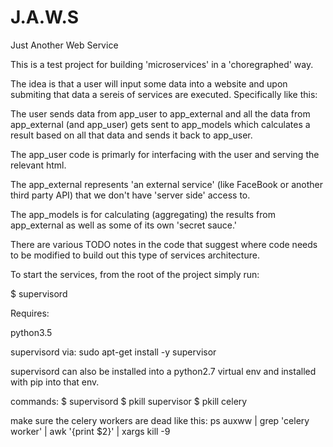 # J.A.W.S
Just Another Web Service

This is a test project for building 'microservices' in a 'choregraphed' way.

The idea is that a user will input some data into a website and upon submiting that data a sereis of services are executed.  Specifically like this:

The user sends data from app_user to app_external and all the data from app_external (and app_user) gets sent to app_models which calculates a result based on all that data and sends it back to app_user.

The app_user code is primarly for interfacing with the user and serving the relevant html.

The app_external represents 'an external service' (like FaceBook or another third party API) that we don't have 'server side' access to.

The app_models is for calculating (aggregating) the results from app_external as well as some of its own 'secret sauce.'

There are various TODO notes in the code that suggest where code needs to be modified to build out this type of services architecture.

To start the services, from the root of the project simply run:

$ supervisord


Requires:

python3.5

supervisord via:
    sudo apt-get install -y supervisor

supervisord can also be installed into a python2.7 virtual env and installed with pip into that env.

commands:
$ supervisord
$ pkill supervisor
$ pkill celery

make sure the celery workers are dead like this:
    ps auxww | grep 'celery worker' | awk '{print $2}' | xargs kill -9
